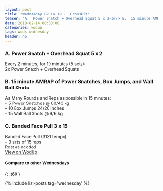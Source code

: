 ```yaml
---
layout: post
title: "Wednesday 02.14.18 -  CrossFit"
teaser: "A.  Power Snatch + Overhead Squat 5 x 2<br/> B.  15 minute AMRAP of Power Snatches, Box Jumps, and Wall Ball Shots<br/> C.  Banded Face Pull 3 x 15"
date: 2018-02-14 00:00:00
categories: wodup
tags: wods wednesday
header: no
---
```



<h3>A.  Power Snatch + Overhead Squat 5 x 2</h3>
Every 2 minutes, for 10 minutes (5 sets):<br/>2x Power Snatch + Overhead Squats<br/>
<h3>B.  15 minute AMRAP of Power Snatches, Box Jumps, and Wall Ball Shots</h3>
As Many Rounds and Reps as possible in 15 minutes:<br/>– 5 Power Snatches @ 60/43 kg<br/>– 10 Box Jumps 24/20 inches<br/>– 15 Wall Ball Shots @ 9/6 kg<br/>
<h3>C.  Banded Face Pull 3 x 15</h3>
Banded Face Pull (3131 tempo)<br/>– 3 sets of 15 reps <br/>Rest as needed<br/>
<a href="https://www.wodup.com/gyms/asphodel/wods/4370" target="blank">View on WodUp</a>


#### Compare to other Wednesdays
{: .t60 }

{% include list-posts tag='wednesday' %}